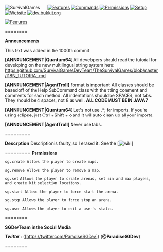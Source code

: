 ![SurvivalGames](http://sg.q64.co/wiki/image/SurvivalGames.png)
&nbsp;&nbsp;&nbsp;&nbsp;&nbsp;[![Features](http://sg.q64.co/wiki/image/Features.png)](https://github.com/SurvivalGamesDevTeam/TheSurvivalGames/wiki) [![Commands](http://sg.q64.co/wiki/image/Commands.png)](https://github.com/SurvivalGamesDevTeam/TheSurvivalGames/wiki/Commands) [![Permissions](http://sg.q64.co/wiki/image/Permissions.png)](https://github.com/SurvivalGamesDevTeam/TheSurvivalGames/wiki/Permissions) [![Setup](http://sg.q64.co/wiki/image/Setup.png)](https://github.com/SurvivalGamesDevTeam/TheSurvivalGames/wiki/Setup) [![Website](http://sg.q64.co/wiki/image/Website.png)](http://communitysurvivalgames.com)  [![dev.bukkit.org](http://sg.q64.co/wiki/image/DBO.png)](http://dev.bukkit.org/bukkit-plugins/paradise-survival-games/)

[![Features](http://imgur.com/F2MBj0Y.png)](https://github.com/ParadiseMC/SGBuildsAndDocs/tree/master/Builds)  

======== 

**Announcements**

This text was added in the 1000th commit 

**[ANNOUNCEMENT|Quantum64]**
All developers should read the tutorial for developing on the new multilingual string system here:  https://github.com/SurvivalGamesDevTeam/TheSurvivalGames/blob/master/I18N_TUTORIAL.md

**[ANNOUNCEMENT|AgentTroll]**
Format is important: All classes should be based off of the Help SubCommand class with the titling comment and comments for each method. All indentations should be SPACES, not tabs. They should be 4 spaces, not 8 as well. **ALL CODE MUST BE IN JAVA 7**

**[ANNOUNCEMENT|Quantum64]**
Let's not use .*; for imports. If you're using eclipse, just Ctrl + Shift + o and it will auto clean up all your imports.

**[ANNOUNCEMENT|AgentTroll]**
Never use tabs.

=========

**Description**
Description is faulty, so I erased it. See the [![wiki](https://github.com/SurvivalGamesDevTeam/TheSurvivalGames/wiki)]

=========
**Permissions**

```
sg.create Allows the player to create maps.

sg.remove Allows the player to remove a map.

sg.set Allows the player to create arenas, set min and max players, and create kit selection locations.

sg.start Allows the player to force start the arena.

sg.stop Allows the player to force stop an arena.

sg.user Allows the player to edit a user's status.
```

========

**SGDevTeam in the Social Media**

***Twitter*** : ([https://twitter.com/ParadiseSGDev]) (**@ParadiseSGDev**)

========


